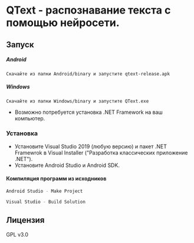 # QText - распознавание текста с помощью нейросети.


## Запуск
##### Android

    Скачайте из папки Android/binary и запустите qtext-release.apk
    
##### Windows

    Скачайте из папки Windows/binary и запустите QText.exe

- Возможно потребуется установка .NET Framework на ваш компьютер.

### Установка

- Установите Visual Studio 2019 (любую версию) и пакет .NET Framewrok в Visual Installer ("Разработка классических приложение .NET").
- Установите Android Studio и Android SDK.




#### Компиляция программ из исходников
```sh
Android Studio - Make Project
```
```sh
Visual Studio - Build Solution
```



Лицензия
----

GPL v3.0

